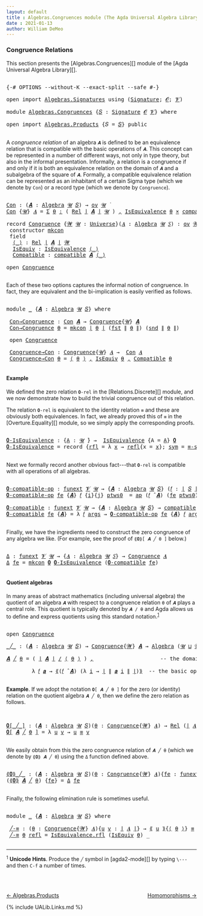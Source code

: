 ```yaml
---
layout: default
title : Algebras.Congruences module (The Agda Universal Algebra Library)
date : 2021-01-13
author: William DeMeo
---
```


### <a id="congruence-relations">Congruence Relations</a>
This section presents the [Algebras.Congruences][] module of the [Agda Universal Algebra Library][].

<pre class="Agda">

<a id="313" class="Symbol">{-#</a> <a id="317" class="Keyword">OPTIONS</a> <a id="325" class="Pragma">--without-K</a> <a id="337" class="Pragma">--exact-split</a> <a id="351" class="Pragma">--safe</a> <a id="358" class="Symbol">#-}</a>

<a id="363" class="Keyword">open</a> <a id="368" class="Keyword">import</a> <a id="375" href="Algebras.Signatures.html" class="Module">Algebras.Signatures</a> <a id="395" class="Keyword">using</a> <a id="401" class="Symbol">(</a><a id="402" href="Algebras.Signatures.html#1238" class="Function">Signature</a><a id="411" class="Symbol">;</a> <a id="413" href="Overture.Preliminaries.html#8157" class="Generalizable">𝓞</a><a id="414" class="Symbol">;</a> <a id="416" href="Universes.html#262" class="Generalizable">𝓥</a><a id="417" class="Symbol">)</a>

<a id="420" class="Keyword">module</a> <a id="427" href="Algebras.Congruences.html" class="Module">Algebras.Congruences</a> <a id="448" class="Symbol">{</a><a id="449" href="Algebras.Congruences.html#449" class="Bound">𝑆</a> <a id="451" class="Symbol">:</a> <a id="453" href="Algebras.Signatures.html#1238" class="Function">Signature</a> <a id="463" href="Overture.Preliminaries.html#8157" class="Generalizable">𝓞</a> <a id="465" href="Universes.html#262" class="Generalizable">𝓥</a><a id="466" class="Symbol">}</a> <a id="468" class="Keyword">where</a>

<a id="475" class="Keyword">open</a> <a id="480" class="Keyword">import</a> <a id="487" href="Algebras.Products.html" class="Module">Algebras.Products</a> <a id="505" class="Symbol">{</a><a id="506" class="Argument">𝑆</a> <a id="508" class="Symbol">=</a> <a id="510" href="Algebras.Congruences.html#449" class="Bound">𝑆</a><a id="511" class="Symbol">}</a> <a id="513" class="Keyword">public</a>

</pre>

A *congruence relation* of an algebra `𝑨` is defined to be an equivalence relation that is compatible with the basic operations of `𝑨`.  This concept can be represented in a number of different ways, not only in type theory, but also in the informal presentation.  Informally, a relation is a congruence if and only if it is both an equivalence relation on the domain of `𝑨` and a subalgebra of the square of `𝑨`.  Formally, a compatible equivalence relation can be represented as an inhabitant of a certain Sigma type (which we denote by `Con`) or a record type (which we denote by `Congruence`).

<pre class="Agda">

<a id="Con"></a><a id="1146" href="Algebras.Congruences.html#1146" class="Function">Con</a> <a id="1150" class="Symbol">:</a> <a id="1152" class="Symbol">(</a><a id="1153" href="Algebras.Congruences.html#1153" class="Bound">𝑨</a> <a id="1155" class="Symbol">:</a> <a id="1157" href="Algebras.Algebras.html#844" class="Function">Algebra</a> <a id="1165" href="Universes.html#260" class="Generalizable">𝓤</a> <a id="1167" href="Algebras.Congruences.html#449" class="Bound">𝑆</a><a id="1168" class="Symbol">)</a> <a id="1170" class="Symbol">→</a> <a id="1172" href="Algebras.Products.html#2262" class="Function">ov</a> <a id="1175" href="Universes.html#260" class="Generalizable">𝓤</a> <a id="1177" href="Universes.html#403" class="Function Operator">̇</a>
<a id="1179" href="Algebras.Congruences.html#1146" class="Function">Con</a> <a id="1183" class="Symbol">{</a><a id="1184" href="Algebras.Congruences.html#1184" class="Bound">𝓤</a><a id="1185" class="Symbol">}</a> <a id="1187" href="Algebras.Congruences.html#1187" class="Bound">𝑨</a> <a id="1189" class="Symbol">=</a> <a id="1191" href="MGS-MLTT.html#3074" class="Function">Σ</a> <a id="1193" href="Algebras.Congruences.html#1193" class="Bound">θ</a> <a id="1195" href="MGS-MLTT.html#3074" class="Function">꞉</a> <a id="1197" class="Symbol">(</a> <a id="1199" href="Relations.Discrete.html#6780" class="Function">Rel</a> <a id="1203" href="Overture.Preliminaries.html#13759" class="Function Operator">∣</a> <a id="1205" href="Algebras.Congruences.html#1187" class="Bound">𝑨</a> <a id="1207" href="Overture.Preliminaries.html#13759" class="Function Operator">∣</a> <a id="1209" href="Algebras.Congruences.html#1184" class="Bound">𝓤</a> <a id="1211" class="Symbol">)</a> <a id="1213" href="MGS-MLTT.html#3074" class="Function">,</a> <a id="1215" href="Relations.Quotients.html#2441" class="Record">IsEquivalence</a> <a id="1229" href="Algebras.Congruences.html#1193" class="Bound">θ</a> <a id="1231" href="MGS-MLTT.html#3515" class="Function Operator">×</a> <a id="1233" href="Algebras.Algebras.html#5919" class="Function">compatible</a> <a id="1244" href="Algebras.Congruences.html#1187" class="Bound">𝑨</a> <a id="1246" href="Algebras.Congruences.html#1193" class="Bound">θ</a>

<a id="1249" class="Keyword">record</a> <a id="Congruence"></a><a id="1256" href="Algebras.Congruences.html#1256" class="Record">Congruence</a> <a id="1267" class="Symbol">{</a><a id="1268" href="Algebras.Congruences.html#1268" class="Bound">𝓦</a> <a id="1270" href="Algebras.Congruences.html#1270" class="Bound">𝓤</a> <a id="1272" class="Symbol">:</a> <a id="1274" href="Universes.html#205" class="Function">Universe</a><a id="1282" class="Symbol">}(</a><a id="1284" href="Algebras.Congruences.html#1284" class="Bound">𝑨</a> <a id="1286" class="Symbol">:</a> <a id="1288" href="Algebras.Algebras.html#844" class="Function">Algebra</a> <a id="1296" href="Algebras.Congruences.html#1270" class="Bound">𝓤</a> <a id="1298" href="Algebras.Congruences.html#449" class="Bound">𝑆</a><a id="1299" class="Symbol">)</a> <a id="1301" class="Symbol">:</a> <a id="1303" href="Algebras.Products.html#2262" class="Function">ov</a> <a id="1306" href="Algebras.Congruences.html#1268" class="Bound">𝓦</a> <a id="1308" href="Agda.Primitive.html#636" class="Function Operator">⊔</a> <a id="1310" href="Algebras.Congruences.html#1270" class="Bound">𝓤</a> <a id="1312" href="Universes.html#403" class="Function Operator">̇</a>  <a id="1315" class="Keyword">where</a>
 <a id="1322" class="Keyword">constructor</a> <a id="mkcon"></a><a id="1334" href="Algebras.Congruences.html#1334" class="InductiveConstructor">mkcon</a>
 <a id="1341" class="Keyword">field</a>
  <a id="Congruence.⟨_⟩"></a><a id="1349" href="Algebras.Congruences.html#1349" class="Field Operator">⟨_⟩</a> <a id="1353" class="Symbol">:</a> <a id="1355" href="Relations.Discrete.html#6780" class="Function">Rel</a> <a id="1359" href="Overture.Preliminaries.html#13759" class="Function Operator">∣</a> <a id="1361" href="Algebras.Congruences.html#1284" class="Bound">𝑨</a> <a id="1363" href="Overture.Preliminaries.html#13759" class="Function Operator">∣</a> <a id="1365" href="Algebras.Congruences.html#1268" class="Bound">𝓦</a>
  <a id="Congruence.IsEquiv"></a><a id="1369" href="Algebras.Congruences.html#1369" class="Field">IsEquiv</a> <a id="1377" class="Symbol">:</a> <a id="1379" href="Relations.Quotients.html#2441" class="Record">IsEquivalence</a> <a id="1393" href="Algebras.Congruences.html#1349" class="Field Operator">⟨_⟩</a>
  <a id="Congruence.Compatible"></a><a id="1399" href="Algebras.Congruences.html#1399" class="Field">Compatible</a> <a id="1410" class="Symbol">:</a> <a id="1412" href="Algebras.Algebras.html#5919" class="Function">compatible</a> <a id="1423" href="Algebras.Congruences.html#1284" class="Bound">𝑨</a> <a id="1425" href="Algebras.Congruences.html#1349" class="Field Operator">⟨_⟩</a>

<a id="1430" class="Keyword">open</a> <a id="1435" href="Algebras.Congruences.html#1256" class="Module">Congruence</a>

</pre>

Each of these two options captures the informal notion of congruence. In fact, they are equivalent and the bi-implication is easily verified as follows.

<pre class="Agda">

<a id="1627" class="Keyword">module</a> <a id="1634" href="Algebras.Congruences.html#1634" class="Module">_</a> <a id="1636" class="Symbol">{</a><a id="1637" href="Algebras.Congruences.html#1637" class="Bound">𝑨</a> <a id="1639" class="Symbol">:</a> <a id="1641" href="Algebras.Algebras.html#844" class="Function">Algebra</a> <a id="1649" href="Universes.html#260" class="Generalizable">𝓤</a> <a id="1651" href="Algebras.Congruences.html#449" class="Bound">𝑆</a><a id="1652" class="Symbol">}</a> <a id="1654" class="Keyword">where</a>

 <a id="1662" href="Algebras.Congruences.html#1662" class="Function">Con→Congruence</a> <a id="1677" class="Symbol">:</a> <a id="1679" href="Algebras.Congruences.html#1146" class="Function">Con</a> <a id="1683" href="Algebras.Congruences.html#1637" class="Bound">𝑨</a> <a id="1685" class="Symbol">→</a> <a id="1687" href="Algebras.Congruences.html#1256" class="Record">Congruence</a><a id="1697" class="Symbol">{</a><a id="1698" href="Algebras.Congruences.html#1649" class="Bound">𝓤</a><a id="1699" class="Symbol">}</a> <a id="1701" href="Algebras.Congruences.html#1637" class="Bound">𝑨</a>
 <a id="1704" href="Algebras.Congruences.html#1662" class="Function">Con→Congruence</a> <a id="1719" href="Algebras.Congruences.html#1719" class="Bound">θ</a> <a id="1721" class="Symbol">=</a> <a id="1723" href="Algebras.Congruences.html#1334" class="InductiveConstructor">mkcon</a> <a id="1729" href="Overture.Preliminaries.html#13759" class="Function Operator">∣</a> <a id="1731" href="Algebras.Congruences.html#1719" class="Bound">θ</a> <a id="1733" href="Overture.Preliminaries.html#13759" class="Function Operator">∣</a> <a id="1735" class="Symbol">(</a><a id="1736" href="Overture.Preliminaries.html#13763" class="Function">fst</a> <a id="1740" href="Overture.Preliminaries.html#13811" class="Function Operator">∥</a> <a id="1742" href="Algebras.Congruences.html#1719" class="Bound">θ</a> <a id="1744" href="Overture.Preliminaries.html#13811" class="Function Operator">∥</a><a id="1745" class="Symbol">)</a> <a id="1747" class="Symbol">(</a><a id="1748" href="Overture.Preliminaries.html#13815" class="Function">snd</a> <a id="1752" href="Overture.Preliminaries.html#13811" class="Function Operator">∥</a> <a id="1754" href="Algebras.Congruences.html#1719" class="Bound">θ</a> <a id="1756" href="Overture.Preliminaries.html#13811" class="Function Operator">∥</a><a id="1757" class="Symbol">)</a>

 <a id="1761" class="Keyword">open</a> <a id="1766" href="Algebras.Congruences.html#1256" class="Module">Congruence</a>

 <a id="1779" href="Algebras.Congruences.html#1779" class="Function">Congruence→Con</a> <a id="1794" class="Symbol">:</a> <a id="1796" href="Algebras.Congruences.html#1256" class="Record">Congruence</a><a id="1806" class="Symbol">{</a><a id="1807" href="Algebras.Congruences.html#1649" class="Bound">𝓤</a><a id="1808" class="Symbol">}</a> <a id="1810" href="Algebras.Congruences.html#1637" class="Bound">𝑨</a> <a id="1812" class="Symbol">→</a>  <a id="1815" href="Algebras.Congruences.html#1146" class="Function">Con</a> <a id="1819" href="Algebras.Congruences.html#1637" class="Bound">𝑨</a>
 <a id="1822" href="Algebras.Congruences.html#1779" class="Function">Congruence→Con</a> <a id="1837" href="Algebras.Congruences.html#1837" class="Bound">θ</a> <a id="1839" class="Symbol">=</a> <a id="1841" href="Algebras.Congruences.html#1349" class="Field Operator">⟨</a> <a id="1843" href="Algebras.Congruences.html#1837" class="Bound">θ</a> <a id="1845" href="Algebras.Congruences.html#1349" class="Field Operator">⟩</a> <a id="1847" href="Overture.Preliminaries.html#13063" class="InductiveConstructor Operator">,</a> <a id="1849" href="Algebras.Congruences.html#1369" class="Field">IsEquiv</a> <a id="1857" href="Algebras.Congruences.html#1837" class="Bound">θ</a> <a id="1859" href="Overture.Preliminaries.html#13063" class="InductiveConstructor Operator">,</a> <a id="1861" href="Algebras.Congruences.html#1399" class="Field">Compatible</a> <a id="1872" href="Algebras.Congruences.html#1837" class="Bound">θ</a>

</pre>


#### <a id="example">Example</a>
We defined the zero relation `𝟎-rel` in the [Relations.Discrete][] module, and we now demonstrate how to build the trivial congruence out of this relation.

The relation `𝟎-rel` is equivalent to the identity relation `≡` and these are obviously both equivalences. In fact, we already proved this of `≡` in the [Overture.Equality][] module, so we simply apply the corresponding proofs.

<pre class="Agda">

<a id="𝟎-IsEquivalence"></a><a id="2321" href="Algebras.Congruences.html#2321" class="Function">𝟎-IsEquivalence</a> <a id="2337" class="Symbol">:</a> <a id="2339" class="Symbol">{</a><a id="2340" href="Algebras.Congruences.html#2340" class="Bound">A</a> <a id="2342" class="Symbol">:</a> <a id="2344" href="Universes.html#260" class="Generalizable">𝓤</a> <a id="2346" href="Universes.html#403" class="Function Operator">̇</a><a id="2347" class="Symbol">}</a> <a id="2349" class="Symbol">→</a>  <a id="2352" href="Relations.Quotients.html#2441" class="Record">IsEquivalence</a> <a id="2366" class="Symbol">{</a><a id="2367" class="Argument">A</a> <a id="2369" class="Symbol">=</a> <a id="2371" href="Algebras.Congruences.html#2340" class="Bound">A</a><a id="2372" class="Symbol">}</a> <a id="2374" href="Relations.Discrete.html#7840" class="Function">𝟎</a>
<a id="2376" href="Algebras.Congruences.html#2321" class="Function">𝟎-IsEquivalence</a> <a id="2392" class="Symbol">=</a> <a id="2394" class="Keyword">record</a> <a id="2401" class="Symbol">{</a><a id="2402" href="Relations.Quotients.html#2505" class="Field">rfl</a> <a id="2406" class="Symbol">=</a> <a id="2408" class="Symbol">λ</a> <a id="2410" href="Algebras.Congruences.html#2410" class="Bound">x</a> <a id="2412" class="Symbol">→</a> <a id="2414" href="Identity-Type.html#162" class="InductiveConstructor">refl</a><a id="2418" class="Symbol">{</a><a id="2419" class="Argument">x</a> <a id="2421" class="Symbol">=</a> <a id="2423" href="Algebras.Congruences.html#2410" class="Bound">x</a><a id="2424" class="Symbol">};</a> <a id="2427" href="Relations.Quotients.html#2529" class="Field">sym</a> <a id="2431" class="Symbol">=</a> <a id="2433" href="Overture.Equality.html#2864" class="Function">≡-symmetric</a><a id="2444" class="Symbol">;</a> <a id="2446" href="Relations.Quotients.html#2553" class="Field">trans</a> <a id="2452" class="Symbol">=</a> <a id="2454" href="Overture.Equality.html#3004" class="Function">≡-transitive</a><a id="2466" class="Symbol">}</a>

</pre>

Next we formally record another obvious fact---that `𝟎-rel` is compatible with all operations of all algebras.

<pre class="Agda">

<a id="𝟎-compatible-op"></a><a id="2607" href="Algebras.Congruences.html#2607" class="Function">𝟎-compatible-op</a> <a id="2623" class="Symbol">:</a> <a id="2625" href="MGS-FunExt-from-Univalence.html#393" class="Function">funext</a> <a id="2632" href="Algebras.Congruences.html#465" class="Bound">𝓥</a> <a id="2634" href="Universes.html#260" class="Generalizable">𝓤</a> <a id="2636" class="Symbol">→</a> <a id="2638" class="Symbol">{</a><a id="2639" href="Algebras.Congruences.html#2639" class="Bound">𝑨</a> <a id="2641" class="Symbol">:</a> <a id="2643" href="Algebras.Algebras.html#844" class="Function">Algebra</a> <a id="2651" href="Universes.html#260" class="Generalizable">𝓤</a> <a id="2653" href="Algebras.Congruences.html#449" class="Bound">𝑆</a><a id="2654" class="Symbol">}</a> <a id="2656" class="Symbol">(</a><a id="2657" href="Algebras.Congruences.html#2657" class="Bound">𝑓</a> <a id="2659" class="Symbol">:</a> <a id="2661" href="Overture.Preliminaries.html#13759" class="Function Operator">∣</a> <a id="2663" href="Algebras.Congruences.html#449" class="Bound">𝑆</a> <a id="2665" href="Overture.Preliminaries.html#13759" class="Function Operator">∣</a><a id="2666" class="Symbol">)</a> <a id="2668" class="Symbol">→</a> <a id="2670" class="Symbol">(</a><a id="2671" href="Algebras.Congruences.html#2657" class="Bound">𝑓</a> <a id="2673" href="Algebras.Algebras.html#3080" class="Function Operator">̂</a> <a id="2675" href="Algebras.Congruences.html#2639" class="Bound">𝑨</a><a id="2676" class="Symbol">)</a> <a id="2678" href="Relations.Discrete.html#9896" class="Function Operator">|:</a> <a id="2681" href="Relations.Discrete.html#7840" class="Function">𝟎</a>
<a id="2683" href="Algebras.Congruences.html#2607" class="Function">𝟎-compatible-op</a> <a id="2699" href="Algebras.Congruences.html#2699" class="Bound">fe</a> <a id="2702" class="Symbol">{</a><a id="2703" href="Algebras.Congruences.html#2703" class="Bound">𝑨</a><a id="2704" class="Symbol">}</a> <a id="2706" href="Algebras.Congruences.html#2706" class="Bound">𝑓</a> <a id="2708" class="Symbol">{</a><a id="2709" href="Algebras.Congruences.html#2709" class="Bound">i</a><a id="2710" class="Symbol">}{</a><a id="2712" href="Algebras.Congruences.html#2712" class="Bound">j</a><a id="2713" class="Symbol">}</a> <a id="2715" href="Algebras.Congruences.html#2715" class="Bound">ptws0</a>  <a id="2722" class="Symbol">=</a> <a id="2724" href="MGS-MLTT.html#6613" class="Function">ap</a> <a id="2727" class="Symbol">(</a><a id="2728" href="Algebras.Congruences.html#2706" class="Bound">𝑓</a> <a id="2730" href="Algebras.Algebras.html#3080" class="Function Operator">̂</a> <a id="2732" href="Algebras.Congruences.html#2703" class="Bound">𝑨</a><a id="2733" class="Symbol">)</a> <a id="2735" class="Symbol">(</a><a id="2736" href="Algebras.Congruences.html#2699" class="Bound">fe</a> <a id="2739" href="Algebras.Congruences.html#2715" class="Bound">ptws0</a><a id="2744" class="Symbol">)</a>

<a id="𝟎-compatible"></a><a id="2747" href="Algebras.Congruences.html#2747" class="Function">𝟎-compatible</a> <a id="2760" class="Symbol">:</a> <a id="2762" href="MGS-FunExt-from-Univalence.html#393" class="Function">funext</a> <a id="2769" href="Algebras.Congruences.html#465" class="Bound">𝓥</a> <a id="2771" href="Universes.html#260" class="Generalizable">𝓤</a> <a id="2773" class="Symbol">→</a> <a id="2775" class="Symbol">{</a><a id="2776" href="Algebras.Congruences.html#2776" class="Bound">𝑨</a> <a id="2778" class="Symbol">:</a> <a id="2780" href="Algebras.Algebras.html#844" class="Function">Algebra</a> <a id="2788" href="Universes.html#260" class="Generalizable">𝓤</a> <a id="2790" href="Algebras.Congruences.html#449" class="Bound">𝑆</a><a id="2791" class="Symbol">}</a> <a id="2793" class="Symbol">→</a> <a id="2795" href="Algebras.Algebras.html#5919" class="Function">compatible</a> <a id="2806" href="Algebras.Congruences.html#2776" class="Bound">𝑨</a> <a id="2808" href="Relations.Discrete.html#7840" class="Function">𝟎</a>
<a id="2810" href="Algebras.Congruences.html#2747" class="Function">𝟎-compatible</a> <a id="2823" href="Algebras.Congruences.html#2823" class="Bound">fe</a> <a id="2826" class="Symbol">{</a><a id="2827" href="Algebras.Congruences.html#2827" class="Bound">𝑨</a><a id="2828" class="Symbol">}</a> <a id="2830" class="Symbol">=</a> <a id="2832" class="Symbol">λ</a> <a id="2834" href="Algebras.Congruences.html#2834" class="Bound">𝑓</a> <a id="2836" href="Algebras.Congruences.html#2836" class="Bound">args</a> <a id="2841" class="Symbol">→</a> <a id="2843" href="Algebras.Congruences.html#2607" class="Function">𝟎-compatible-op</a> <a id="2859" href="Algebras.Congruences.html#2823" class="Bound">fe</a> <a id="2862" class="Symbol">{</a><a id="2863" href="Algebras.Congruences.html#2827" class="Bound">𝑨</a><a id="2864" class="Symbol">}</a> <a id="2866" href="Algebras.Congruences.html#2834" class="Bound">𝑓</a> <a id="2868" href="Algebras.Congruences.html#2836" class="Bound">args</a>

</pre>

Finally, we have the ingredients need to construct the zero congruence of any algebra we like. (For example, see the proof of `⟪𝟎⟫[ 𝑨 ╱ θ ]` below.)

<pre class="Agda">

<a id="Δ"></a><a id="3050" href="Algebras.Congruences.html#3050" class="Function">Δ</a> <a id="3052" class="Symbol">:</a> <a id="3054" href="MGS-FunExt-from-Univalence.html#393" class="Function">funext</a> <a id="3061" href="Algebras.Congruences.html#465" class="Bound">𝓥</a> <a id="3063" href="Universes.html#260" class="Generalizable">𝓤</a> <a id="3065" class="Symbol">→</a> <a id="3067" class="Symbol">{</a><a id="3068" href="Algebras.Congruences.html#3068" class="Bound">𝑨</a> <a id="3070" class="Symbol">:</a> <a id="3072" href="Algebras.Algebras.html#844" class="Function">Algebra</a> <a id="3080" href="Universes.html#260" class="Generalizable">𝓤</a> <a id="3082" href="Algebras.Congruences.html#449" class="Bound">𝑆</a><a id="3083" class="Symbol">}</a> <a id="3085" class="Symbol">→</a> <a id="3087" href="Algebras.Congruences.html#1256" class="Record">Congruence</a> <a id="3098" href="Algebras.Congruences.html#3068" class="Bound">𝑨</a>
<a id="3100" href="Algebras.Congruences.html#3050" class="Function">Δ</a> <a id="3102" href="Algebras.Congruences.html#3102" class="Bound">fe</a> <a id="3105" class="Symbol">=</a> <a id="3107" href="Algebras.Congruences.html#1334" class="InductiveConstructor">mkcon</a> <a id="3113" href="Relations.Discrete.html#7840" class="Function">𝟎</a> <a id="3115" href="Algebras.Congruences.html#2321" class="Function">𝟎-IsEquivalence</a> <a id="3131" class="Symbol">(</a><a id="3132" href="Algebras.Congruences.html#2747" class="Function">𝟎-compatible</a> <a id="3145" href="Algebras.Congruences.html#3102" class="Bound">fe</a><a id="3147" class="Symbol">)</a>

</pre>


#### <a id="quotient-algebras">Quotient algebras</a>
In many areas of abstract mathematics (including universal algebra) the quotient of an algebra `𝑨` with respect to a congruence relation `θ` of `𝑨` plays a central role. This quotient is typically denoted by `𝑨 / θ` and Agda allows us to define and express quotients using this standard notation.<sup>[1](Algebras.Congruences.html#fn1)</sup>

<pre class="Agda">

<a id="3573" class="Keyword">open</a> <a id="3578" href="Algebras.Congruences.html#1256" class="Module">Congruence</a>

<a id="_╱_"></a><a id="3590" href="Algebras.Congruences.html#3590" class="Function Operator">_╱_</a> <a id="3594" class="Symbol">:</a> <a id="3596" class="Symbol">(</a><a id="3597" href="Algebras.Congruences.html#3597" class="Bound">𝑨</a> <a id="3599" class="Symbol">:</a> <a id="3601" href="Algebras.Algebras.html#844" class="Function">Algebra</a> <a id="3609" href="Universes.html#260" class="Generalizable">𝓤</a> <a id="3611" href="Algebras.Congruences.html#449" class="Bound">𝑆</a><a id="3612" class="Symbol">)</a> <a id="3614" class="Symbol">→</a> <a id="3616" href="Algebras.Congruences.html#1256" class="Record">Congruence</a><a id="3626" class="Symbol">{</a><a id="3627" href="Universes.html#264" class="Generalizable">𝓦</a><a id="3628" class="Symbol">}</a> <a id="3630" href="Algebras.Congruences.html#3597" class="Bound">𝑨</a> <a id="3632" class="Symbol">→</a> <a id="3634" href="Algebras.Algebras.html#844" class="Function">Algebra</a> <a id="3642" class="Symbol">(</a><a id="3643" href="Universes.html#260" class="Generalizable">𝓤</a> <a id="3645" href="Agda.Primitive.html#636" class="Function Operator">⊔</a> <a id="3647" href="Universes.html#264" class="Generalizable">𝓦</a> <a id="3649" href="Universes.html#181" class="Function Operator">⁺</a><a id="3650" class="Symbol">)</a> <a id="3652" href="Algebras.Congruences.html#449" class="Bound">𝑆</a>

<a id="3655" href="Algebras.Congruences.html#3655" class="Bound">𝑨</a> <a id="3657" href="Algebras.Congruences.html#3590" class="Function Operator">╱</a> <a id="3659" href="Algebras.Congruences.html#3659" class="Bound">θ</a> <a id="3661" class="Symbol">=</a> <a id="3663" class="Symbol">(</a> <a id="3665" href="Overture.Preliminaries.html#13759" class="Function Operator">∣</a> <a id="3667" href="Algebras.Congruences.html#3655" class="Bound">𝑨</a> <a id="3669" href="Overture.Preliminaries.html#13759" class="Function Operator">∣</a> <a id="3671" href="Relations.Quotients.html#4100" class="Function Operator">/</a> <a id="3673" href="Algebras.Congruences.html#1349" class="Field Operator">⟨</a> <a id="3675" href="Algebras.Congruences.html#3659" class="Bound">θ</a> <a id="3677" href="Algebras.Congruences.html#1349" class="Field Operator">⟩</a> <a id="3679" class="Symbol">)</a> <a id="3681" href="Overture.Preliminaries.html#13063" class="InductiveConstructor Operator">,</a>                     <a id="3703" class="Comment">-- the domain of the quotient algebra</a>

        <a id="3750" class="Symbol">λ</a> <a id="3752" href="Algebras.Congruences.html#3752" class="Bound">𝑓</a> <a id="3754" href="Algebras.Congruences.html#3754" class="Bound">𝒂</a> <a id="3756" class="Symbol">→</a> <a id="3758" href="Relations.Quotients.html#4296" class="Function Operator">⟪</a><a id="3759" class="Symbol">(</a><a id="3760" href="Algebras.Congruences.html#3752" class="Bound">𝑓</a> <a id="3762" href="Algebras.Algebras.html#3080" class="Function Operator">̂</a> <a id="3764" href="Algebras.Congruences.html#3655" class="Bound">𝑨</a><a id="3765" class="Symbol">)</a> <a id="3767" class="Symbol">(λ</a> <a id="3770" href="Algebras.Congruences.html#3770" class="Bound">i</a> <a id="3772" class="Symbol">→</a> <a id="3774" href="Overture.Preliminaries.html#13759" class="Function Operator">∣</a> <a id="3776" href="Overture.Preliminaries.html#13811" class="Function Operator">∥</a> <a id="3778" href="Algebras.Congruences.html#3754" class="Bound">𝒂</a> <a id="3780" href="Algebras.Congruences.html#3770" class="Bound">i</a> <a id="3782" href="Overture.Preliminaries.html#13811" class="Function Operator">∥</a> <a id="3784" href="Overture.Preliminaries.html#13759" class="Function Operator">∣</a><a id="3785" class="Symbol">)</a><a id="3786" href="Relations.Quotients.html#4296" class="Function Operator">⟫</a>  <a id="3789" class="Comment">-- the basic operations of the quotient algebra</a>

</pre>

**Example**. If we adopt the notation `𝟎[ 𝑨 ╱ θ ]` for the zero (or identity) relation on the quotient algebra `𝑨 ╱ θ`, then we define the zero relation as follows.

<pre class="Agda">


<a id="𝟎[_╱_]"></a><a id="4031" href="Algebras.Congruences.html#4031" class="Function Operator">𝟎[_╱_]</a> <a id="4038" class="Symbol">:</a> <a id="4040" class="Symbol">(</a><a id="4041" href="Algebras.Congruences.html#4041" class="Bound">𝑨</a> <a id="4043" class="Symbol">:</a> <a id="4045" href="Algebras.Algebras.html#844" class="Function">Algebra</a> <a id="4053" href="Universes.html#260" class="Generalizable">𝓤</a> <a id="4055" href="Algebras.Congruences.html#449" class="Bound">𝑆</a><a id="4056" class="Symbol">)(</a><a id="4058" href="Algebras.Congruences.html#4058" class="Bound">θ</a> <a id="4060" class="Symbol">:</a> <a id="4062" href="Algebras.Congruences.html#1256" class="Record">Congruence</a><a id="4072" class="Symbol">{</a><a id="4073" href="Universes.html#264" class="Generalizable">𝓦</a><a id="4074" class="Symbol">}</a> <a id="4076" href="Algebras.Congruences.html#4041" class="Bound">𝑨</a><a id="4077" class="Symbol">)</a> <a id="4079" class="Symbol">→</a> <a id="4081" href="Relations.Discrete.html#6780" class="Function">Rel</a> <a id="4085" class="Symbol">(</a><a id="4086" href="Overture.Preliminaries.html#13759" class="Function Operator">∣</a> <a id="4088" href="Algebras.Congruences.html#4041" class="Bound">𝑨</a> <a id="4090" href="Overture.Preliminaries.html#13759" class="Function Operator">∣</a> <a id="4092" href="Relations.Quotients.html#4100" class="Function Operator">/</a> <a id="4094" href="Algebras.Congruences.html#1349" class="Field Operator">⟨</a> <a id="4096" href="Algebras.Congruences.html#4058" class="Bound">θ</a> <a id="4098" href="Algebras.Congruences.html#1349" class="Field Operator">⟩</a><a id="4099" class="Symbol">)(</a><a id="4101" href="Universes.html#260" class="Generalizable">𝓤</a> <a id="4103" href="Agda.Primitive.html#636" class="Function Operator">⊔</a> <a id="4105" href="Universes.html#264" class="Generalizable">𝓦</a> <a id="4107" href="Universes.html#181" class="Function Operator">⁺</a><a id="4108" class="Symbol">)</a>
<a id="4110" href="Algebras.Congruences.html#4031" class="Function Operator">𝟎[</a> <a id="4113" href="Algebras.Congruences.html#4113" class="Bound">𝑨</a> <a id="4115" href="Algebras.Congruences.html#4031" class="Function Operator">╱</a> <a id="4117" href="Algebras.Congruences.html#4117" class="Bound">θ</a> <a id="4119" href="Algebras.Congruences.html#4031" class="Function Operator">]</a> <a id="4121" class="Symbol">=</a> <a id="4123" class="Symbol">λ</a> <a id="4125" href="Algebras.Congruences.html#4125" class="Bound">u</a> <a id="4127" href="Algebras.Congruences.html#4127" class="Bound">v</a> <a id="4129" class="Symbol">→</a> <a id="4131" href="Algebras.Congruences.html#4125" class="Bound">u</a> <a id="4133" href="Overture.Equality.html#2388" class="Datatype Operator">≡</a> <a id="4135" href="Algebras.Congruences.html#4127" class="Bound">v</a>

</pre>

We easily obtain from this the zero congruence relation of `𝑨 ╱ θ` (which we denote by `⟪𝟎⟫ 𝑨 ╱ θ`) using the `Δ` function defined above.

<pre class="Agda">

<a id="⟪𝟎⟫_╱_"></a><a id="4303" href="Algebras.Congruences.html#4303" class="Function Operator">⟪𝟎⟫_╱_</a> <a id="4310" class="Symbol">:</a> <a id="4312" class="Symbol">(</a><a id="4313" href="Algebras.Congruences.html#4313" class="Bound">𝑨</a> <a id="4315" class="Symbol">:</a> <a id="4317" href="Algebras.Algebras.html#844" class="Function">Algebra</a> <a id="4325" href="Universes.html#260" class="Generalizable">𝓤</a> <a id="4327" href="Algebras.Congruences.html#449" class="Bound">𝑆</a><a id="4328" class="Symbol">)(</a><a id="4330" href="Algebras.Congruences.html#4330" class="Bound">θ</a> <a id="4332" class="Symbol">:</a> <a id="4334" href="Algebras.Congruences.html#1256" class="Record">Congruence</a><a id="4344" class="Symbol">{</a><a id="4345" href="Universes.html#264" class="Generalizable">𝓦</a><a id="4346" class="Symbol">}</a> <a id="4348" href="Algebras.Congruences.html#4313" class="Bound">𝑨</a><a id="4349" class="Symbol">){</a><a id="4351" href="Algebras.Congruences.html#4351" class="Bound">fe</a> <a id="4354" class="Symbol">:</a> <a id="4356" href="MGS-FunExt-from-Univalence.html#393" class="Function">funext</a> <a id="4363" href="Algebras.Congruences.html#465" class="Bound">𝓥</a> <a id="4365" class="Symbol">(</a><a id="4366" href="Universes.html#260" class="Generalizable">𝓤</a> <a id="4368" href="Agda.Primitive.html#636" class="Function Operator">⊔</a> <a id="4370" href="Universes.html#264" class="Generalizable">𝓦</a> <a id="4372" href="Universes.html#181" class="Function Operator">⁺</a><a id="4373" class="Symbol">)}</a> <a id="4376" class="Symbol">→</a> <a id="4378" href="Algebras.Congruences.html#1256" class="Record">Congruence</a> <a id="4389" class="Symbol">(</a><a id="4390" href="Algebras.Congruences.html#4313" class="Bound">𝑨</a> <a id="4392" href="Algebras.Congruences.html#3590" class="Function Operator">╱</a> <a id="4394" href="Algebras.Congruences.html#4330" class="Bound">θ</a><a id="4395" class="Symbol">)</a>
<a id="4397" class="Symbol">(</a><a id="4398" href="Algebras.Congruences.html#4303" class="Function Operator">⟪𝟎⟫</a> <a id="4402" href="Algebras.Congruences.html#4402" class="Bound">𝑨</a> <a id="4404" href="Algebras.Congruences.html#4303" class="Function Operator">╱</a> <a id="4406" href="Algebras.Congruences.html#4406" class="Bound">θ</a><a id="4407" class="Symbol">)</a> <a id="4409" class="Symbol">{</a><a id="4410" href="Algebras.Congruences.html#4410" class="Bound">fe</a><a id="4412" class="Symbol">}</a> <a id="4414" class="Symbol">=</a> <a id="4416" href="Algebras.Congruences.html#3050" class="Function">Δ</a> <a id="4418" href="Algebras.Congruences.html#4410" class="Bound">fe</a>

</pre>


Finally, the following elimination rule is sometimes useful.

<pre class="Agda">

<a id="4511" class="Keyword">module</a> <a id="4518" href="Algebras.Congruences.html#4518" class="Module">_</a> <a id="4520" class="Symbol">{</a><a id="4521" href="Algebras.Congruences.html#4521" class="Bound">𝑨</a> <a id="4523" class="Symbol">:</a> <a id="4525" href="Algebras.Algebras.html#844" class="Function">Algebra</a> <a id="4533" href="Universes.html#260" class="Generalizable">𝓤</a> <a id="4535" href="Algebras.Congruences.html#449" class="Bound">𝑆</a><a id="4536" class="Symbol">}</a> <a id="4538" class="Keyword">where</a>

 <a id="4546" href="Algebras.Congruences.html#4546" class="Function">╱-≡</a> <a id="4550" class="Symbol">:</a> <a id="4552" class="Symbol">(</a><a id="4553" href="Algebras.Congruences.html#4553" class="Bound">θ</a> <a id="4555" class="Symbol">:</a> <a id="4557" href="Algebras.Congruences.html#1256" class="Record">Congruence</a><a id="4567" class="Symbol">{</a><a id="4568" href="Universes.html#264" class="Generalizable">𝓦</a><a id="4569" class="Symbol">}</a> <a id="4571" href="Algebras.Congruences.html#4521" class="Bound">𝑨</a><a id="4572" class="Symbol">){</a><a id="4574" href="Algebras.Congruences.html#4574" class="Bound">u</a> <a id="4576" href="Algebras.Congruences.html#4576" class="Bound">v</a> <a id="4578" class="Symbol">:</a> <a id="4580" href="Overture.Preliminaries.html#13759" class="Function Operator">∣</a> <a id="4582" href="Algebras.Congruences.html#4521" class="Bound">𝑨</a> <a id="4584" href="Overture.Preliminaries.html#13759" class="Function Operator">∣</a><a id="4585" class="Symbol">}</a> <a id="4587" class="Symbol">→</a> <a id="4589" href="Relations.Quotients.html#4296" class="Function Operator">⟪</a> <a id="4591" href="Algebras.Congruences.html#4574" class="Bound">u</a> <a id="4593" href="Relations.Quotients.html#4296" class="Function Operator">⟫</a><a id="4594" class="Symbol">{</a><a id="4595" href="Algebras.Congruences.html#1349" class="Field Operator">⟨</a> <a id="4597" href="Algebras.Congruences.html#4553" class="Bound">θ</a> <a id="4599" href="Algebras.Congruences.html#1349" class="Field Operator">⟩</a><a id="4600" class="Symbol">}</a> <a id="4602" href="Overture.Equality.html#2388" class="Datatype Operator">≡</a> <a id="4604" href="Relations.Quotients.html#4296" class="Function Operator">⟪</a> <a id="4606" href="Algebras.Congruences.html#4576" class="Bound">v</a> <a id="4608" href="Relations.Quotients.html#4296" class="Function Operator">⟫</a> <a id="4610" class="Symbol">→</a> <a id="4612" href="Algebras.Congruences.html#1349" class="Field Operator">⟨</a> <a id="4614" href="Algebras.Congruences.html#4553" class="Bound">θ</a> <a id="4616" href="Algebras.Congruences.html#1349" class="Field Operator">⟩</a> <a id="4618" href="Algebras.Congruences.html#4574" class="Bound">u</a> <a id="4620" href="Algebras.Congruences.html#4576" class="Bound">v</a>
 <a id="4623" href="Algebras.Congruences.html#4546" class="Function">╱-≡</a> <a id="4627" href="Algebras.Congruences.html#4627" class="Bound">θ</a> <a id="4629" href="Identity-Type.html#162" class="InductiveConstructor">refl</a> <a id="4634" class="Symbol">=</a> <a id="4636" href="Relations.Quotients.html#2505" class="Field">IsEquivalence.rfl</a> <a id="4654" class="Symbol">(</a><a id="4655" href="Algebras.Congruences.html#1369" class="Field">IsEquiv</a> <a id="4663" href="Algebras.Congruences.html#4627" class="Bound">θ</a><a id="4664" class="Symbol">)</a> <a id="4666" class="Symbol">_</a>

</pre>

--------------------------------------

<sup>1</sup><span class="footnote" id="fn1"> **Unicode Hints**. Produce the `╱` symbol in [agda2-mode][] by typing `\---` and then `C-f` a number of times.</span>



<br>
<br>

[← Algebras.Products](Algebras.Products.html)
<span style="float:right;">[Homomorphisms →](Homomorphisms.html)</span>

{% include UALib.Links.md %}
